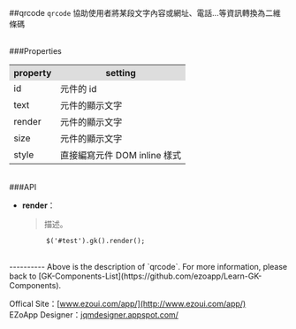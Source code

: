 ##qrcode
`qrcode` 協助使用者將某段文字內容或網址、電話...等資訊轉換為二維條碼  

<br/>
###Properties
<table>

<tr>
<th style="background:#ddd;">property</th>
<th style="background:#ddd;">setting</th>
</tr>

<tr>
<td>id</td>
<td>元件的 id</td>
</tr>

<tr>
<td>text</td>
<td>元件的顯示文字</td>
</tr>

<tr>
<td>render</td>
<td>元件的顯示文字</td>
</tr>

<tr>
<td>size</td>
<td>元件的顯示文字</td>
</tr>

<tr>
<td>style</td>
<td>直接編寫元件 DOM inline 樣式</td>
</tr>

</table>

<br/>
###API

- **render**：  
  	> 描述。

			$('#test').gk().render();


<br/>
----------
Above is the description of `qrcode`. For more information, please back to [GK-Components-List](https://github.com/ezoapp/Learn-GK-Components).

Offical Site：[www.ezoui.com/app/](http://www.ezoui.com/app/)  
EZoApp Designer：[jqmdesigner.appspot.com/](http://jqmdesigner.appspot.com/)




